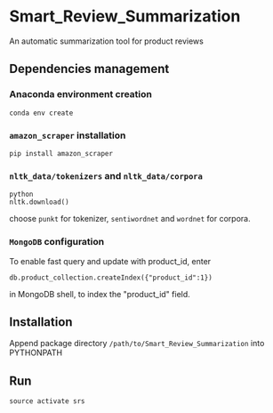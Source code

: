 # Smart_Review_Summarization
An automatic summarization tool for product reviews

## Dependencies management

### Anaconda environment creation
```
conda env create
```

### `amazon_scraper` installation
```
pip install amazon_scraper
```

### `nltk_data/tokenizers` and `nltk_data/corpora`
```
python
nltk.download()
```
choose `punkt` for tokenizer, `sentiwordnet` and `wordnet` for corpora.

### `MongoDB` configuration
To enable fast query and update with product_id, enter
```
db.product_collection.createIndex({"product_id":1})
```
in MongoDB shell, to index the "product_id" field. 

## Installation
Append package directory `/path/to/Smart_Review_Summarization` into PYTHONPATH

## Run
```
source activate srs
```
